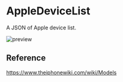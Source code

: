 # AppleDeviceList
A JSON of Apple device list.

![preview](https://user-images.githubusercontent.com/19575245/188262344-1e140a28-b3d0-411a-89b6-c55e9a1f719e.png)

## Reference

https://www.theiphonewiki.com/wiki/Models
